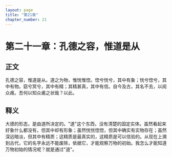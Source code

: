 ```yaml
---
layout: page
title: "第21章"
chapter_number: 21
---
```


# 第二十一章：孔德之容，惟道是从

## 正文
孔德之容，惟道是从。道之为物，惟恍惟惚。惚兮恍兮，其中有象；恍兮惚兮，其中有物。窈兮冥兮，其中有精；其精甚真，其中有信。自今及古，其名不去，以阅众甫。吾何以知众甫之状哉？以此。

## 释义
大德的形态，是由道所决定的。"道"这个东西，没有清楚的固定实体。虽然看起来好象什么都没有，但其中却有形象；虽然恍恍惚惚，但其中确实有实物存在；虽然深远暗淡，但其中有精质；这精质是最真实的，这精质是可以信验的。从现在上溯到古代，它的名字永远不能废除，依据它，才能观察万物的初始。我怎么才能知道万物初始的情况呢？就是通过"道"。